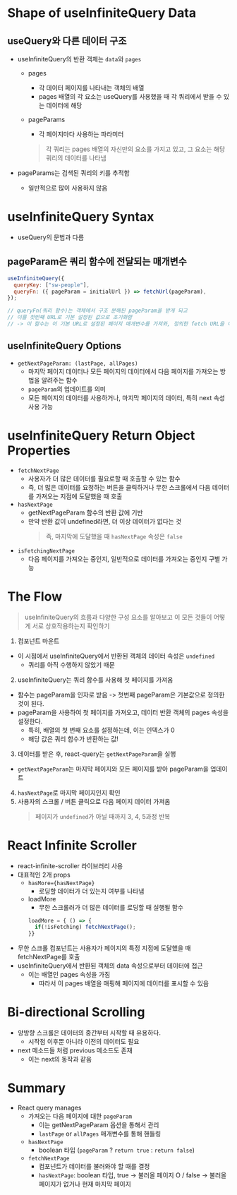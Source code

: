 # Shape of useInfiniteQuery Data

## useQuery와 다른 데이터 구조

- useInfiniteQuery의 반환 객체는 `data`와 `pages`

  - pages
    - 각 데이터 페이지를 나타내는 객체의 배열
    - pages 배열의 각 요소는 useQuery를 사용했을 때 각 쿼리에서 받을 수 있는 데이터에 해당
  - pageParams

    - 각 페이지마다 사용하는 파라미터

    > 각 쿼리는 pages 배열의 자신만의 요소를 가지고 있고, 그 요소는 해당 쿼리의 데이터를 나타냄

- pageParams는 검색된 쿼리의 키를 추적함
  - 일반적으로 많이 사용하지 않음

# useInfiniteQuery Syntax

- useQuery의 문법과 다름

## pageParam은 쿼리 함수에 전달되는 매개변수

```js
useInfiniteQuery({
  queryKey: ["sw-people"],
  queryFn: ({ pageParam = initialUrl }) => fetchUrl(pageParam),
});

// queryFn(쿼리 함수)는 객체에서 구조 분해된 pageParam을 받게 되고
// 이를 첫번째 URL로 기본 설정된 값으로 초기화함
// -> 이 함수는 이 기본 URL로 설정된 페이지 매개변수를 가져와, 정의한 fetch URL을 이 pageParam에 실행
```

## useInfiniteQuery Options

- `getNextPageParam: (lastPage, allPages)`
  - 마지막 페이지 데이터나 모든 페이지의 데이터에서 다음 페이지를 가져오는 방법을 알려주는 함수
  - `pageParam`의 업데이트를 의미
  - 모든 페이지의 데이터를 사용하거나, 마지막 페이지의 데이터, 특히 next 속성 사용 가능

# useInfiniteQuery Return Object Properties

- `fetchNextPage`
  - 사용자가 더 많은 데이터를 필요로할 때 호출할 수 있는 함수
  - 즉, 더 많은 데이터를 요청하는 버튼을 클릭하거나 무한 스크롤에서 다음 데이터를 가져오는 지점에 도달했을 때 호출
- `hasNextPage`
  - getNextPageParam 함수의 반환 값에 기반
  - 만약 반환 값이 undefined라면, 더 이상 데이터가 없다는 것
    > 즉, 마지막에 도달했을 때 `hasNextPage` 속성은 `false`
- `isFetchingNextPage`
  - 다음 페이지를 가져오는 중인지, 일반적으로 데이터를 가져오는 중인지 구별 가능

# The Flow

> useInfiniteQuery의 흐름과 다양한 구성 요소를 알아보고 이 모든 것들이 어떻게 서로 상호작용하는지 확인하기

1. 컴포넌트 마운트

- 이 시점에서 useInfiniteQuery에서 반환된 객체의 데이터 속성은 `undefined`
  - 쿼리를 아직 수행하지 않았기 때문

2. useInfiniteQuery는 쿼리 함수를 사용해 첫 페이지를 가져옴

- 함수는 pageParam을 인자로 받음 -> 첫번째 pageParam은 기본값으로 정의한 것이 된다.
- pageParam을 사용하여 첫 페이지를 가져오고, 데이터 반환 객체의 pages 속성을 설정한다.
  - 특히, 배열의 첫 번째 요소를 설정하는데, 이는 인덱스가 0
  - 해당 값은 쿼리 함수가 반환하는 값!

3. 데이터를 받은 후, react-query는 `getNextPageParam`을 실행

- `getNextPageParam`는 마지막 페이지와 모든 페이지를 받아 pageParam을 업데이트

4. `hasNextPage`로 마지막 페이지인지 확인
5. 사용자의 스크롤 / 버튼 클릭으로 다음 페이지 데이터 가져옴
   > 페이지가 `undefined`가 아닐 때까지 3, 4, 5과정 반복

# React Infinite Scroller

- react-infinite-scroller 라이브러리 사용
- 대표적인 2개 props
  - `hasMore={hasNextPage}`
    - 로딩할 데이터가 더 있는지 여부를 나타냄
  - loadMore
    - 무한 스크롤러가 더 많은 데이터를 로딩할 때 실행될 함수
    ```js
    loadMore = { () => {
      if(!isFetching) fetchNextPage();
    }}
    ```
- 무한 스크롤 컴포넌트는 사용자가 페이지의 특정 지점에 도달했을 때 fetchNextPage를 호출
- useInfiniteQuery에서 반환된 객체의 data 속성으로부터 데이터에 접근
  - 이는 배열인 pages 속성을 가짐
    - 따라서 이 pages 배열을 매핑해 페이지에 데이터를 표시할 수 있음

# Bi-directional Scrolling

- 양방향 스크롤은 데이터의 중간부터 시작할 때 유용하다.
  - 시작점 이후뿐 아니라 이전의 데이터도 필요
- next 메소드들 처럼 previous 메소드도 존재
  - 이는 next의 동작과 같음

# Summary

- React query manages
  - 가져오는 다음 페이지에 대한 `pageParam`
    - 이는 getNextPageParam 옵션을 통해서 관리
    - `lastPage` or `allPages` 매개변수를 통해 핸들링
  - `hasNextPage`
    - boolean 타입 (`pageParam` ? `return true` : `return false`)
  - `fetchNextPage`
    - 컴포넌트가 데이터를 불러와야 할 때를 결정
    - `hasNextPage`: boolean 타입, true -> 불러올 페이지 O / false -> 불러올 페이지가 없거나 현재 마지막 페이지
